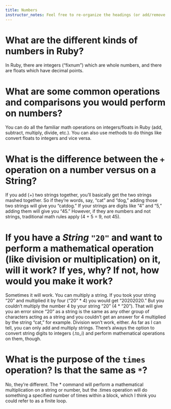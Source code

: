 ```yaml
---
title: Numbers
instructor_notes: Feel free to re-organize the headings (or add/remove headings) below. We included the headings for your benefit, but it's 100% fine if you want to write your responses in some different structure.
---
```


# What are the different kinds of numbers in Ruby?

In Ruby, there are integers (“fixnum”) which are whole numbers, and there are floats which have decimal points.


# What are some common operations and comparisons you would perform on numbers?

You can do all the familiar math operations on integers/floats in Ruby (add, subtract, multiply, divide, etc.). You can also use methods to do things like convert floats to integers and vice versa.


# What is the difference between the `+` operation on a number versus on a String?

If you add (+) two strings together, you’ll basically get the two strings mashed together. So if they’re words, say, “cat” and “dog,” adding those two strings will give you “catdog.” If your strings are digits like “4” and “5,” adding them will give you “45.” However, if they are numbers and not strings, traditional math rules apply (4 + 5 = 9, not 45). 


# If you have a _String_ `"20"` and want to perform a mathematical operation (like division or multiplication) on it, will it work? If yes, why? If not, how would you make it work?

Sometimes it will work. You can multiply a string. If you took your string “20” and multiplied it by four (“20” * 4) you would get “20202020.” But you couldn’t multiply the number 4 by your string “20” (4 * “20”). That will give you an error since “20” as a string is the same as any other group of characters acting as a string and you couldn’t get an answer for 4 multiplied by the string “cat,” for example. Division won’t work, either. As far as I can tell, you can only add and multiply strings. There’s always the option to convert string digits to integers (.to_i) and perform mathematical operations on them, though. 


# What is the purpose of the `times` operation? Is that the same as `*`?

No, they’re different. The * command will perform a mathematical multiplication on a string or number, but the .times operation will do something a specified number of times within a block, which I think you could refer to as a finite loop. 

